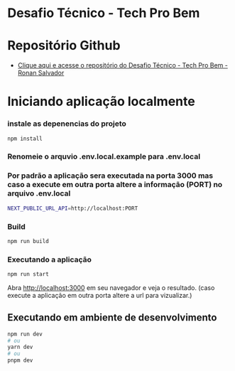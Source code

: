 # Desafio Técnico - Tech Pro Bem

# Repositório Github

- [Clique aqui e acesse o repositório do Desafio Técnico - Tech Pro Bem - Ronan Salvador](https://github.com/ronansalvador/desafio-tecnico-tech-pro-bem)



# Iniciando aplicação localmente

### instale as depenencias do projeto
```bash
npm install
```
### Renomeie o arquvio .env.local.example para .env.local

### Por padrão a aplicação sera executada na porta 3000 mas caso a execute em outra porta altere a informação (PORT) no arquivo .env.local

```bash
NEXT_PUBLIC_URL_API=http://localhost:PORT
``` 
### Build

```bash
npm run build
``` 

### Executando a aplicação

```bash
npm run start
``` 

Abra [http://localhost:3000](http://localhost:3000) em seu navegador e veja o resultado. (caso execute a aplicação em outra porta altere a url para vizualizar.)


## Executando em ambiente de desenvolvimento
```bash
npm run dev
# ou
yarn dev
# ou
pnpm dev
```



